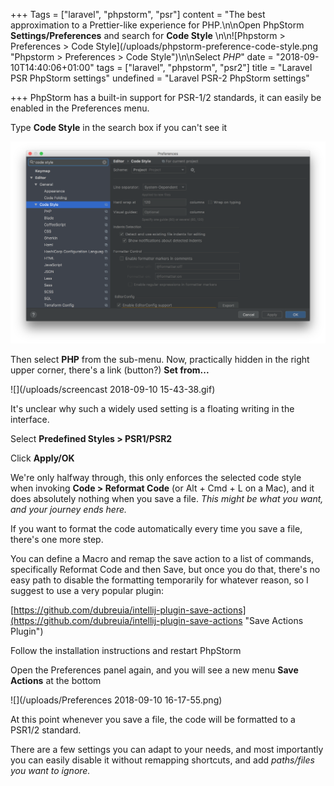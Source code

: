 +++
Tags = ["laravel", "phpstorm", "psr"]
content = "The best approximation to a Prettier-like experience for PHP.\n\nOpen PhpStorm **Settings/Preferences** and search for **Code Style** \n\n![Phpstorm > Preferences > Code Style](/uploads/phpstorm-preference-code-style.png \"Phpstorm > Preferences > Code Style\")\n\nSelect *PHP*"
date = "2018-09-10T14:40:06+01:00"
tags = ["laravel", "phpstorm", "psr2"]
title = "Laravel PSR PhpStorm settings"
undefined = "Laravel PSR-2 PhpStorm settings"

+++
PhpStorm has a built-in support for PSR-1/2 standards, it can easily be enabled in the Preferences menu.

Type **Code Style** in the search box if you can't see it

![](/uploads/phpstorm-preference-code-style.png)

Then select **PHP** from the sub-menu. Now, practically hidden in the right upper corner, there's a link (button?) **Set from...**

![](/uploads/screencast 2018-09-10 15-43-38.gif)

It's unclear why such a widely used setting is a floating writing in the interface.

Select **Predefined Styles > PSR1/PSR2**

Click **Apply/OK**

We're only halfway through, this only enforces the selected code style when invoking **Code > Reformat Code** (or Alt + Cmd + L on a Mac), and it does absolutely nothing when you save a file. _This might be what you want, and your journey ends here._

If you want to format the code automatically every time you save a file, there's one more step.

You can define a Macro and remap the save action to a list of  commands, specifically Reformat Code and then Save, but once you do that, there's no easy path to disable the formatting temporarily for whatever reason, so I suggest to use a very popular plugin:

[https://github.com/dubreuia/intellij-plugin-save-actions](https://github.com/dubreuia/intellij-plugin-save-actions "Save Actions Plugin")

Follow the installation instructions and restart PhpStorm

Open the Preferences panel again, and you will see a new menu **Save Actions** at the bottom

![](/uploads/Preferences 2018-09-10 16-17-55.png)

At this point whenever you save a file, the code will be formatted to a PSR1/2 standard.

There are a few settings you can adapt to your needs, and most importantly you can easily disable it without remapping shortcuts, and add _paths/files you want to ignore._